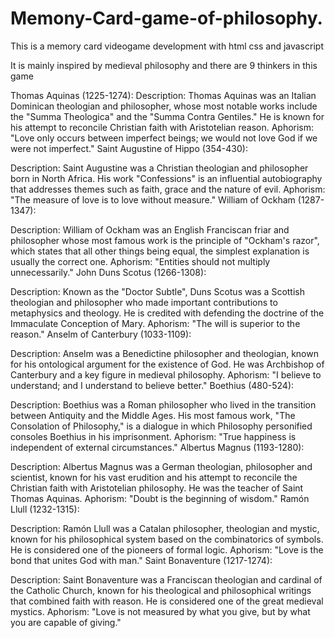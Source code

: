 # Memony-Card-game-of-philosophy.
This is a memory card videogame development with html css and javascript

It is mainly inspired by medieval philosophy and there are 9 thinkers in this game

Thomas Aquinas (1225-1274):
Description: Thomas Aquinas was an Italian Dominican theologian and philosopher, whose most notable works include the "Summa Theologica" and the "Summa Contra Gentiles." He is known for his attempt to reconcile Christian faith with Aristotelian reason.
Aphorism: "Love only occurs between imperfect beings; we would not love God if we were not imperfect."
Saint Augustine of Hippo (354-430):

Description: Saint Augustine was a Christian theologian and philosopher born in North Africa. His work "Confessions" is an influential autobiography that addresses themes such as faith, grace and the nature of evil.
Aphorism: "The measure of love is to love without measure."
William of Ockham (1287-1347):

Description: William of Ockham was an English Franciscan friar and philosopher whose most famous work is the principle of "Ockham's razor", which states that all other things being equal, the simplest explanation is usually the correct one.
Aphorism: "Entities should not multiply unnecessarily."
John Duns Scotus (1266-1308):

Description: Known as the "Doctor Subtle", Duns Scotus was a Scottish theologian and philosopher who made important contributions to metaphysics and theology. He is credited with defending the doctrine of the Immaculate Conception of Mary.
Aphorism: "The will is superior to the reason."
Anselm of Canterbury (1033-1109):

Description: Anselm was a Benedictine philosopher and theologian, known for his ontological argument for the existence of God. He was Archbishop of Canterbury and a key figure in medieval philosophy.
Aphorism: "I believe to understand; and I understand to believe better."
Boethius (480-524):

Description: Boethius was a Roman philosopher who lived in the transition between Antiquity and the Middle Ages. His most famous work, "The Consolation of Philosophy," is a dialogue in which Philosophy personified consoles Boethius in his imprisonment.
Aphorism: "True happiness is independent of external circumstances."
Albertus Magnus (1193-1280):

Description: Albertus Magnus was a German theologian, philosopher and scientist, known for his vast erudition and his attempt to reconcile the Christian faith with Aristotelian philosophy. He was the teacher of Saint Thomas Aquinas.
Aphorism: "Doubt is the beginning of wisdom."
Ramón Llull (1232-1315):

Description: Ramón Llull was a Catalan philosopher, theologian and mystic, known for his philosophical system based on the combinatorics of symbols. He is considered one of the pioneers of formal logic.
Aphorism: "Love is the bond that unites God with man."
Saint Bonaventure (1217-1274):

Description: Saint Bonaventure was a Franciscan theologian and cardinal of the Catholic Church, known for his theological and philosophical writings that combined faith with reason. He is considered one of the great medieval mystics.
Aphorism: "Love is not measured by what you give, but by what you are capable of giving."
